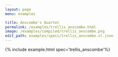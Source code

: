 ```yaml
---
layout: page
menu: examples

title: Anscombe's Quartet
permalink: /examples/trellis_anscombe.html
image: /examples/compiled/trellis_anscombe.png
edit_path: examples/specs/trellis_anscombe.vl.json
---
```




{% include example.html spec='trellis_anscombe'%}
